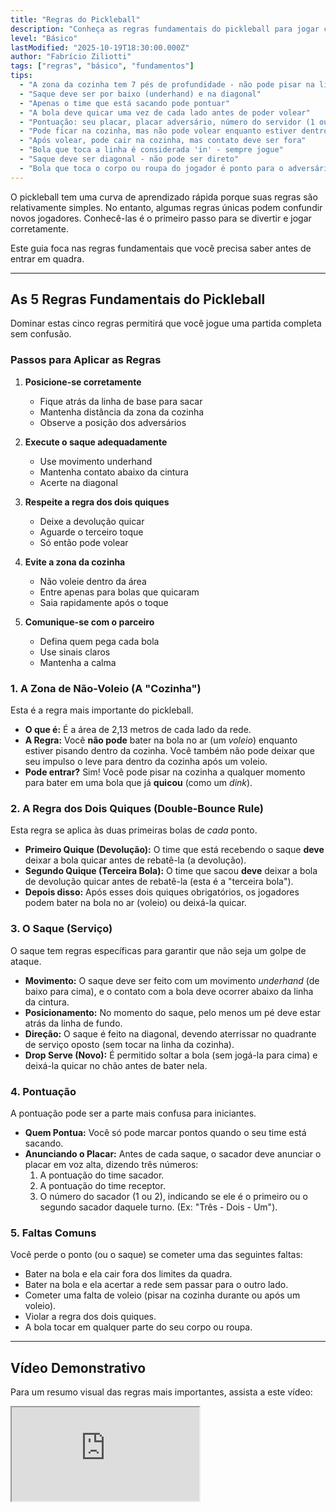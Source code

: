 ```yaml
---
title: "Regras do Pickleball"
description: "Conheça as regras fundamentais do pickleball para jogar corretamente e evitar faltas."
level: "Básico"
lastModified: "2025-10-19T18:30:00.000Z"
author: "Fabrício Ziliotti"
tags: ["regras", "básico", "fundamentos"]
tips:
  - "A zona da cozinha tem 7 pés de profundidade - não pode pisar na linha ao volear"
  - "Saque deve ser por baixo (underhand) e na diagonal"
  - "Apenas o time que está sacando pode pontuar"
  - "A bola deve quicar uma vez de cada lado antes de poder volear"
  - "Pontuação: seu placar, placar adversário, número do servidor (1 ou 2)"
  - "Pode ficar na cozinha, mas não pode volear enquanto estiver dentro"
  - "Após volear, pode cair na cozinha, mas contato deve ser fora"
  - "Bola que toca a linha é considerada 'in' - sempre jogue"
  - "Saque deve ser diagonal - não pode ser direto"
  - "Bola que toca o corpo ou roupa do jogador é ponto para o adversário"
---
```


O pickleball tem uma curva de aprendizado rápida porque suas regras são relativamente simples. No entanto, algumas regras únicas podem confundir novos jogadores. Conhecê-las é o primeiro passo para se divertir e jogar corretamente.

Este guia foca nas regras fundamentais que você precisa saber antes de entrar em quadra.

---

## As 5 Regras Fundamentais do Pickleball

Dominar estas cinco regras permitirá que você jogue uma partida completa sem confusão.

### Passos para Aplicar as Regras

1. **Posicione-se corretamente**
   - Fique atrás da linha de base para sacar
   - Mantenha distância da zona da cozinha
   - Observe a posição dos adversários

2. **Execute o saque adequadamente**
   - Use movimento underhand
   - Mantenha contato abaixo da cintura
   - Acerte na diagonal

3. **Respeite a regra dos dois quiques**
   - Deixe a devolução quicar
   - Aguarde o terceiro toque
   - Só então pode volear

4. **Evite a zona da cozinha**
   - Não voleie dentro da área
   - Entre apenas para bolas que quicaram
   - Saia rapidamente após o toque

5. **Comunique-se com o parceiro**
   - Defina quem pega cada bola
   - Use sinais claros
   - Mantenha a calma

### 1. A Zona de Não-Voleio (A "Cozinha")
Esta é a regra mais importante do pickleball.
* **O que é:** É a área de 2,13 metros de cada lado da rede.
* **A Regra:** Você **não pode** bater na bola no ar (um *voleio*) enquanto estiver pisando dentro da cozinha. Você também não pode deixar que seu impulso o leve para dentro da cozinha após um voleio.
* **Pode entrar?** Sim! Você pode pisar na cozinha a qualquer momento para bater em uma bola que já **quicou** (como um *dink*).

### 2. A Regra dos Dois Quiques (Double-Bounce Rule)
Esta regra se aplica às duas primeiras bolas de *cada* ponto.
* **Primeiro Quique (Devolução):** O time que está recebendo o saque **deve** deixar a bola quicar antes de rebatê-la (a devolução).
* **Segundo Quique (Terceira Bola):** O time que sacou **deve** deixar a bola de devolução quicar antes de rebatê-la (esta é a "terceira bola").
* **Depois disso:** Após esses dois quiques obrigatórios, os jogadores podem bater na bola no ar (voleio) ou deixá-la quicar.

### 3. O Saque (Serviço)
O saque tem regras específicas para garantir que não seja um golpe de ataque.
* **Movimento:** O saque deve ser feito com um movimento *underhand* (de baixo para cima), e o contato com a bola deve ocorrer abaixo da linha da cintura.
* **Posicionamento:** No momento do saque, pelo menos um pé deve estar atrás da linha de fundo.
* **Direção:** O saque é feito na diagonal, devendo aterrissar no quadrante de serviço oposto (sem tocar na linha da cozinha).
* **Drop Serve (Novo):** É permitido soltar a bola (sem jogá-la para cima) e deixá-la quicar no chão antes de bater nela.

### 4. Pontuação
A pontuação pode ser a parte mais confusa para iniciantes.
* **Quem Pontua:** Você só pode marcar pontos quando o seu time está sacando.
* **Anunciando o Placar:** Antes de cada saque, o sacador deve anunciar o placar em voz alta, dizendo três números:
    1.  A pontuação do time sacador.
    2.  A pontuação do time receptor.
    3.  O número do sacador (1 ou 2), indicando se ele é o primeiro ou o segundo sacador daquele turno. (Ex: "Três - Dois - Um").

### 5. Faltas Comuns
Você perde o ponto (ou o saque) se cometer uma das seguintes faltas:
* Bater na bola e ela cair fora dos limites da quadra.
* Bater na bola e ela acertar a rede sem passar para o outro lado.
* Cometer uma falta de voleio (pisar na cozinha durante ou após um voleio).
* Violar a regra dos dois quiques.
* A bola tocar em qualquer parte do seu corpo ou roupa.

---

## Vídeo Demonstrativo

Para um resumo visual das regras mais importantes, assista a este vídeo:

<div class="youtube-video">
  <iframe 
    src="https://www.youtube.com/embed/CfPdhczFSPE?rel=0&modestbranding=1&fs=1&cc_load_policy=1" 
    title="Regras básicas do Pickleball - Área de Não Voleio ("COZINHA") (YouTube)" 
    allow="accelerometer; autoplay; clipboard-write; encrypted-media; gyroscope; picture-in-picture" 
    allowfullscreen>
  </iframe>
</div>
